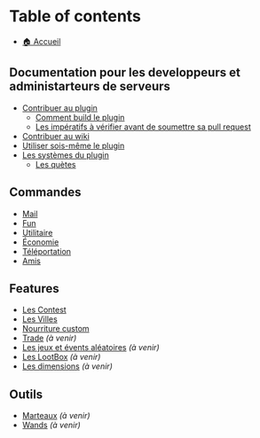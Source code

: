 # Table of contents

* [🏠 Accueil](README.md)

## Documentation pour les developpeurs et administarteurs de serveurs

* [Contribuer au plugin](developers/contribute/contribute.md)
  * [Comment build le plugin](developers/contribute/prerequisits.md)
  * [Les impératifs à vérifier avant de soumettre sa pull request](developers/contribute/impératifs.md)
* [Contribuer au wiki](developers/wiki.md)
* [Utiliser sois-même le plugin](developers/install.md)
* [Les systèmes du plugin](developers/systems/systems.md)
  * [Les quètes](developers/systems/quests.md)

## Commandes

* [Mail](commandes/mail.md)
* [Fun](commandes/fun.md)
* [Utilitaire](commandes/utilitaire.md)
* [Économie](commandes/economie.md)
* [Téléportation](commandes/teleportation.md)
* [Amis](commandes/amis.md)

## Features

* [Les Contest](features/contest.md)
* [Les Villes](features/cities.md)
* [Nourriture custom](features/food.md)
* [Trade](features/trade.md) *(à venir)*
* [Les jeux et évents aléatoires](features/random-events.md) *(à venir)*
* [Les LootBox](features/lootboxes.md) *(à venir)*
* [Les dimensions](features/dimensions.md) *(à venir)*

## Outils

* [Marteaux](outils/marteaux.md) *(à venir)*
* [Wands](outils/wands.md) *(à venir)*
